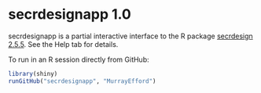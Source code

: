 # secrdesignapp 1.0

secrdesignapp is a partial interactive interface to the R package [secrdesign 2.5.5](https://CRAN.R-project.org/package=secrdesign). See the Help tab for details.

To run in an R session directly from GitHub:

```r
library(shiny)
runGitHub("secrdesignapp", "MurrayEfford")
```
